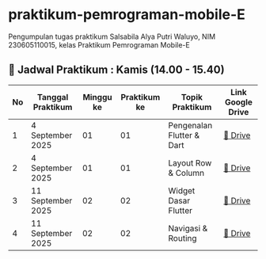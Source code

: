 # praktikum-pemrograman-mobile-E
Pengumpulan tugas praktikum Salsabila Alya Putri Waluyo, NIM 230605110015, kelas Praktikum Pemrograman Mobile-E
## 📅 Jadwal Praktikum : Kamis (14.00 - 15.40)

| No | Tanggal Praktikum | Minggu ke | Praktikum ke | Topik Praktikum           | Link Google Drive |
|----|-------------------|-----------|--------------|---------------------------|-------------------|
| 1  | 4 September 2025     | 01         | 01            | Pengenalan Flutter & Dart | [📂 Drive](https://drive.google.com/) |
| 2  | 4 September 2025    | 01       | 01        | Layout Row & Column       | [📂 Drive](https://drive.google.com/) |
| 3  | 11 September 2025    | 02         | 02            | Widget Dasar Flutter      | [📂 Drive](https://drive.google.com/) |
| 4  | 11 September 2025   | 02         | 02            | Navigasi & Routing        | [📂 Drive](https://drive.google.com/) |

